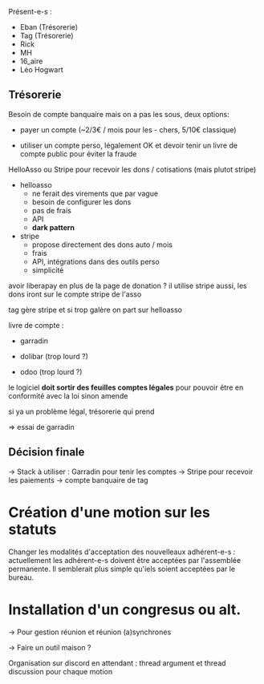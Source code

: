 Présent-e-s : 

   * Eban (Trésorerie)
   * Tag (Trésorerie)
   * Rick
   * MH
   * 16\_aire
   * Léo Hogwart


## Trésorerie



Besoin de compte banquaire mais on a pas les sous, deux options:

* payer un compte (~2/3€ / mois pour les - chers, 5/10€ classique)

* utiliser un compte perso, légalement OK et devoir tenir un livre de compte public pour éviter la fraude



HelloAsso ou Stripe pour recevoir les dons / cotisations (mais plutot stripe)



   * helloasso
       * ne ferait des virements que par vague
       * besoin de configurer les dons
       * pas de frais
       * API
       * **dark pattern**
   * stripe
       * propose directement des dons auto / mois
       * frais
       * API, intégrations dans des outils perso
       * simplicité

avoir liberapay en plus de la page de donation ? il utilise stripe aussi, les dons iront sur le compte stripe de l'asso



tag gère stripe et si trop galère on part sur helloasso



livre de compte :

* garradin

* dolibar (trop lourd ?)

* odoo (trop lourd ?)



le logiciel **doit sortir des feuilles comptes légales** pour pouvoir être en conformité avec la loi sinon amende

si ya un problème légal, trésorerie qui prend

=> essai de garradin

## Décision finale

-> Stack à utiliser : Garradin pour tenir les comptes -> Stripe pour recevoir les paiements -> compte banquaire de tag



# Création d'une motion sur les statuts

Changer les modalités d'acceptation des nouvelleaux adhérent-e-s : actuellement les adhérent-e-s doivent être acceptées par l'assemblée permanente. Il semblerait plus simple qu'iels soient acceptées par le bureau.



# Installation d'un congresus ou alt.



-> Pour gestion réunion et réunion (a)synchrones

-> Faire un outil maison ?



Organisation sur discord en attendant : thread argument et thread discussion pour chaque motion

